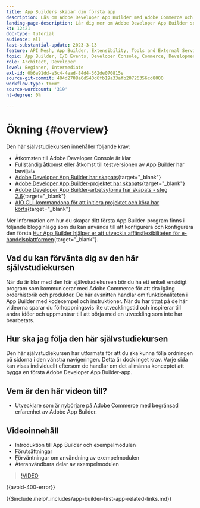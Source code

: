 ```yaml
---
title: App Builders skapar din första app
description: Läs om Adobe Developer App Builder med Adobe Commerce och skapa din första app.
landing-page-description: Lär dig mer om Adobe Developer App Builder som används med Adobe Commerce och skapa din första app.
kt: 12421
doc-type: tutorial
audience: all
last-substantial-update: 2023-3-13
feature: API Mesh, App Builder, Extensibility, Tools and External Services, Backend Development
topic: App Builder, I/O Events, Developer Console, Commerce, Development, Integrations
role: Architect, Developer
level: Beginner, Intermediate
exl-id: 0b6a91dd-e5c4-4ead-84d4-362de070815e
source-git-commit: 404d2708a6d540d6fb19a33afb20726356cd8000
workflow-type: tm+mt
source-wordcount: '319'
ht-degree: 0%

---
```


# Ökning {#overview}

Den här självstudiekursen innehåller följande krav:

* Åtkomsten till Adobe Developer Console är klar
* Fullständig åtkomst eller åtkomst till testversionen av App Builder har beviljats
* [Adobe Developer App Builder har skapats](https://developer.adobe.com/app-builder/docs/getting_started/first_app/){target="_blank"}
* [Adobe Developer App Builder-projektet har skapats](https://developer.adobe.com/console){target="_blank"}
* [Adobe Developer App Builder-arbetsytorna har skapats - steg 2.6](https://developer.adobe.com/app-builder/docs/getting_started/first_app/#2-creating-a-new-project-on-developer-console){target="_blank"}
* [AIO CLI-kommandona för att initiera projektet och köra har körts](https://developer.adobe.com/runtime){target="_blank"}

Mer information om hur du skapar ditt första App Builder-program finns i följande blogginlägg som du kan använda till att konfigurera och konfigurera den första [Hur App Builder hjälper er att utveckla affärsflexibiliteten för e-handelsplattformen](https://business.adobe.com/blog/how-to/how-app-builder-helps-you-implement-a-composable-commerce-strategy){target="_blank"}.

## Vad du kan förvänta dig av den här självstudiekursen

När du är klar med den här självstudiekursen bör du ha ett enkelt ensidigt program som kommunicerar med Adobe Commerce för att dra igång orderhistorik och produkter. De här avsnitten handlar om funktionaliteten i App Builder med kodexempel och instruktioner. När du har tittat på de här videorna sparar du förhoppningsvis lite utvecklingstid och inspirerar till andra idéer och uppmuntrar till att börja med en utveckling som inte har bearbetats.

## Hur ska jag följa den här självstudiekursen

Den här självstudiekursen har utformats för att du ska kunna följa ordningen på sidorna i den vänstra navigeringen. Detta är dock inget krav. Varje sida kan visas individuellt eftersom de handlar om det allmänna konceptet att bygga en första Adobe Developer App Builder-app.

## Vem är den här videon till?

* Utvecklare som är nybörjare på Adobe Commerce med begränsad erfarenhet av Adobe App Builder.

## Videoinnehåll

* Introduktion till App Builder och exempelmodulen
* Förutsättningar
* Förväntningar om användning av exempelmodulen
* Återanvändbara delar av exempelmodulen

>[!VIDEO](https://video.tv.adobe.com/v/3416740?quality=12&learn=on)

{{avoid-400-error}}

{{$include /help/_includes/app-builder-first-app-related-links.md}}
